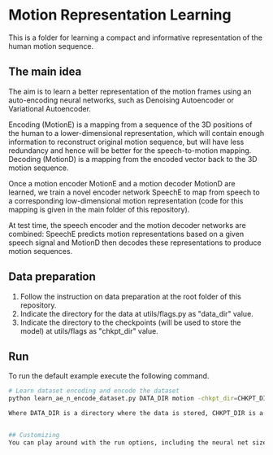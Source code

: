 # Motion Representation Learning

This is a folder for learning a compact and informative representation of the human motion sequence.

## The main idea
The aim is to learn a better representation of the motion frames using an auto-encoding neural networks, such as Denoising Autoencoder or Variational Autoencoder.

Encoding (MotionE) is a mapping from a sequence of the 3D positions of the human to a lower-dimensional representation, which will contain enough information to reconstruct original motion sequence, but will have less redundancy and hence will be better for the speech-to-motion mapping.
Decoding (MotionD) is a mapping from the encoded vector back to the 3D motion sequence.

Once a motion encoder MotionE and a motion decoder MotionD are learned, we train a novel encoder network SpeechE to map from speech to a corresponding low-dimensional motion representation (code for this mapping is given in the main folder of this repository).

At test time, the speech encoder and the motion decoder networks are combined: SpeechE predicts motion representations based on a given speech signal and MotionD then decodes these representations to produce motion sequences.

## Data preparation

1. Follow the instruction on data preparation at the root folder of this repository.
2. Indicate the directory for the data at utils/flags.py as "data_dir" value.
3. Indicate the directory to the checkpoints (will be used to store the model) at utils/flags as "chkpt_dir" value.

## Run
To run the default example execute the following command. 

```bash
# Learn dataset encoding and encode the dataset
python learn_ae_n_encode_dataset.py DATA_DIR motion -chkpt_dir=CHKPT_DIR -layer1_width=DIM

Where DATA_DIR is a directory where the data is stored, CHKPT_DIR is a directory to store the model checkpoints and DIM is dimensionality of the representation.


## Customizing
You can play around with the run options, including the neural net size and shape, dropout, learning rates, etc. in the file flags.py.
